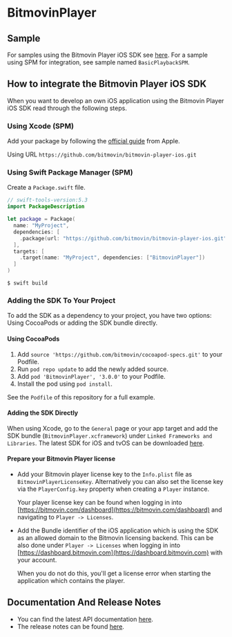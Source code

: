 # BitmovinPlayer

## Sample

For samples using the Bitmovin Player iOS SDK see [here](https://github.com/bitmovin/bitmovin-player-ios-samples).
For a sample using SPM for integration, see sample named `BasicPlaybackSPM`.

## How to integrate the Bitmovin Player iOS SDK
When you want to develop an own iOS application using the Bitmovin Player iOS SDK read through the following steps.

### Using Xcode (SPM)
Add your package by following the [official guide](https://developer.apple.com/documentation/swift_packages/adding_package_dependencies_to_your_app) from Apple.

Using URL `https://github.com/bitmovin/bitmovin-player-ios.git`

### Using Swift Package Manager (SPM)
Create a `Package.swift` file.

```swift
// swift-tools-version:5.3
import PackageDescription

let package = Package(
  name: "MyProject",
  dependencies: [
    .package(url: "https://github.com/bitmovin/bitmovin-player-ios.git", .exact("3.0.0"))
  ],
  targets: [
    .target(name: "MyProject", dependencies: ["BitmovinPlayer"])
  ]
)
```
```
$ swift build
```

### Adding the SDK To Your Project
To add the SDK as a dependency to your project, you have two options: Using CocoaPods or adding the SDK bundle directly.

#### Using CocoaPods
1. Add `source 'https://github.com/bitmovin/cocoapod-specs.git'` to your Podfile.
1. Run `pod repo update` to add the newly added source.
1. Add `pod 'BitmovinPlayer', '3.0.0'` to your Podfile.
1. Install the pod using `pod install`.

See the `Podfile` of this repository for a full example.

#### Adding the SDK Directly
When using Xcode, go to the `General` page or your app target and add the SDK bundle (`BitmovinPlayer.xcframework`) under `Linked Frameworks and Libraries`. The latest SDK for iOS and tvOS can be downloaded [here](https://cdn.bitmovin.com/player/ios_tvos/3.0.0/BitmovinPlayer.zip).

#### Prepare your Bitmovin Player license

+   Add your Bitmovin player license key to the `Info.plist` file as `BitmovinPlayerLicenseKey`. Alternatively you can also set the license key via the `PlayerConfig.key` property when creating a `Player` instance.

    Your player license key can be found when logging in into [https://bitmovin.com/dashboard](https://bitmovin.com/dashboard) and navigating to `Player -> Licenses`.

+   Add the Bundle identifier of the iOS application which is using the SDK as an allowed domain to the Bitmovin licensing backend. This can be also done under `Player -> Licenses` when logging in into [https://dashboard.bitmovin.com](https://dashboard.bitmovin.com) with your account.

    When you do not do this, you'll get a license error when starting the application which contains the player.


## Documentation And Release Notes
-   You can find the latest API documentation [here](https://bitmovin.com/ios-sdk-documentation/).
-   The release notes can be found [here](https://bitmovin.com/release-notes-ios-sdk/).

